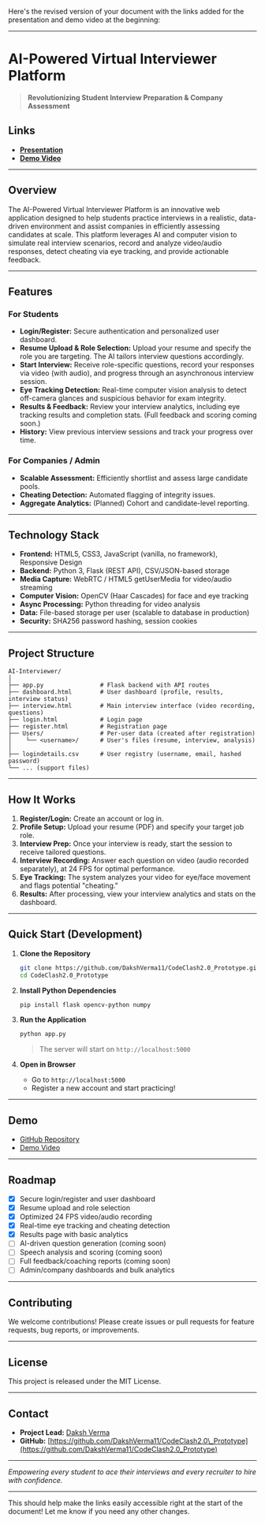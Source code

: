 Here's the revised version of your document with the links added for the presentation and demo video at the beginning:

---

# AI-Powered Virtual Interviewer Platform

> **Revolutionizing Student Interview Preparation & Company Assessment**

## Links

* **[Presentation](https://docs.google.com/presentation/d/16DFZeK78ABYQ3xu92gWPgLPZd-nJa563J7Zev1EX4-4/edit?usp=sharing)**
* **[Demo Video](https://drive.google.com/file/d/1CcqulM4f1Y61u25SzAks37AI1bO_kmnG/view?usp=sharing)**

---

## Overview

The AI-Powered Virtual Interviewer Platform is an innovative web application designed to help students practice interviews in a realistic, data-driven environment and assist companies in efficiently assessing candidates at scale. This platform leverages AI and computer vision to simulate real interview scenarios, record and analyze video/audio responses, detect cheating via eye tracking, and provide actionable feedback.

---

## Features

### For Students

* **Login/Register:** Secure authentication and personalized user dashboard.
* **Resume Upload & Role Selection:** Upload your resume and specify the role you are targeting. The AI tailors interview questions accordingly.
* **Start Interview:** Receive role-specific questions, record your responses via video (with audio), and progress through an asynchronous interview session.
* **Eye Tracking Detection:** Real-time computer vision analysis to detect off-camera glances and suspicious behavior for exam integrity.
* **Results & Feedback:** Review your interview analytics, including eye tracking results and completion stats. (Full feedback and scoring coming soon.)
* **History:** View previous interview sessions and track your progress over time.

### For Companies / Admin

* **Scalable Assessment:** Efficiently shortlist and assess large candidate pools.
* **Cheating Detection:** Automated flagging of integrity issues.
* **Aggregate Analytics:** (Planned) Cohort and candidate-level reporting.

---

## Technology Stack

* **Frontend:** HTML5, CSS3, JavaScript (vanilla, no framework), Responsive Design
* **Backend:** Python 3, Flask (REST API), CSV/JSON-based storage
* **Media Capture:** WebRTC / HTML5 getUserMedia for video/audio streaming
* **Computer Vision:** OpenCV (Haar Cascades) for face and eye tracking
* **Async Processing:** Python threading for video analysis
* **Data:** File-based storage per user (scalable to database in production)
* **Security:** SHA256 password hashing, session cookies

---

## Project Structure

```
AI-Interviewer/
│
├── app.py                # Flask backend with API routes
├── dashboard.html        # User dashboard (profile, results, interview status)
├── interview.html        # Main interview interface (video recording, questions)
├── login.html            # Login page
├── register.html         # Registration page
├── Users/                # Per-user data (created after registration)
│    └── <username>/      # User's files (resume, interview, analysis)
│
├── logindetails.csv      # User registry (username, email, hashed password)
└── ... (support files)
```

---

## How It Works

1. **Register/Login:** Create an account or log in.
2. **Profile Setup:** Upload your resume (PDF) and specify your target job role.
3. **Interview Prep:** Once your interview is ready, start the session to receive tailored questions.
4. **Interview Recording:** Answer each question on video (audio recorded separately), at 24 FPS for optimal performance.
5. **Eye Tracking:** The system analyzes your video for eye/face movement and flags potential "cheating."
6. **Results:** After processing, view your interview analytics and stats on the dashboard.

---

## Quick Start (Development)

1. **Clone the Repository**

   ```bash
   git clone https://github.com/DakshVerma11/CodeClash2.0_Prototype.git
   cd CodeClash2.0_Prototype
   ```

2. **Install Python Dependencies**

   ```bash
   pip install flask opencv-python numpy
   ```

3. **Run the Application**

   ```bash
   python app.py
   ```

   > The server will start on `http://localhost:5000`

4. **Open in Browser**

   * Go to `http://localhost:5000`
   * Register a new account and start practicing!

---

## Demo

* [GitHub Repository](https://github.com/DakshVerma11/CodeClash2.0_Prototype)
* [Demo Video](https://drive.google.com/file/d/1CcqulM4f1Y61u25SzAks37AI1bO_kmnG/view?usp=sharing)

---

## Roadmap

* [x] Secure login/register and user dashboard
* [x] Resume upload and role selection
* [x] Optimized 24 FPS video/audio recording
* [x] Real-time eye tracking and cheating detection
* [x] Results page with basic analytics
* [ ] AI-driven question generation (coming soon)
* [ ] Speech analysis and scoring (coming soon)
* [ ] Full feedback/coaching reports (coming soon)
* [ ] Admin/company dashboards and bulk analytics

---

## Contributing

We welcome contributions! Please create issues or pull requests for feature requests, bug reports, or improvements.

---

## License

This project is released under the MIT License.

---

## Contact

* **Project Lead:** [Daksh Verma](https://github.com/DakshVerma11)
* **GitHub:** [https://github.com/DakshVerma11/CodeClash2.0\_Prototype](https://github.com/DakshVerma11/CodeClash2.0_Prototype)

---

*Empowering every student to ace their interviews and every recruiter to hire with confidence.*

---

This should help make the links easily accessible right at the start of the document! Let me know if you need any other changes.
